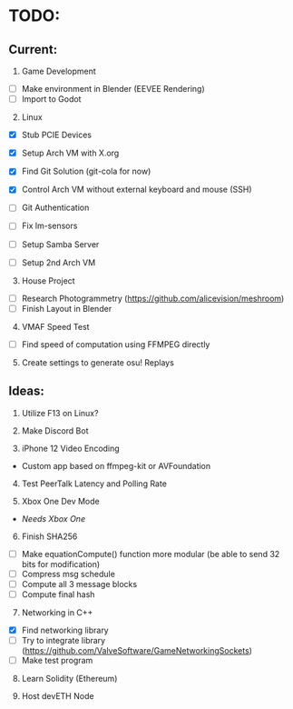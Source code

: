 # TODO:
## Current:

1. Game Development
- [ ] Make environment in Blender (EEVEE Rendering)
- [ ] Import to Godot

2. Linux
- [x] Stub PCIE Devices
- [x] Setup Arch VM with X.org
- [x] Find Git Solution (git-cola for now)
- [x] Control Arch VM without external keyboard and mouse (SSH)
- [ ] Git Authentication
- [ ] Fix lm-sensors
- [ ] Setup Samba Server
- [ ] Setup 2nd Arch VM


3. House Project
- [ ] Research Photogrammetry (https://github.com/alicevision/meshroom)
- [ ] Finish Layout in Blender

4. VMAF Speed Test
- [ ] Find speed of computation using FFMPEG directly

5. Create settings to generate osu! Replays

## Ideas:
1. Utilize F13 on Linux?

2. Make Discord Bot

3. iPhone 12 Video Encoding
* Custom app based on ffmpeg-kit or AVFoundation

4. Test PeerTalk Latency and Polling Rate

5. Xbox One Dev Mode
* _Needs Xbox One_

6. Finish SHA256
- [ ] Make equationCompute() function more modular (be able to send 32 bits for modification) 
- [ ] Compress msg schedule
- [ ] Compute all 3 message blocks
- [ ] Compute final hash

7. Networking in C++
- [x] Find networking library
- [ ] Try to integrate library (https://github.com/ValveSoftware/GameNetworkingSockets)
- [ ] Make test program

8. Learn Solidity (Ethereum)

9. Host devETH Node 
